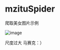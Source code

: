 # mzituSpider
爬取美女图片示例

![image](https://github.com/DarkSand/mzituSpider/blob/master/screenshots/screenshot.png)

尺度过大 马赛克：）


